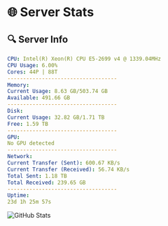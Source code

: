 # 🌐 Server Stats
## 🔍 Server Info
```yaml
CPU: Intel(R) Xeon(R) CPU E5-2699 v4 @ 1339.04MHz
CPU Usage: 6.00%
Cores: 44P | 88T
-----------------------------------
Memory:
Current Usage: 8.63 GB/503.74 GB
Available: 491.66 GB
-----------------------------------
Disk:
Current Usage: 32.82 GB/1.71 TB
Free: 1.59 TB
-----------------------------------
GPU:
No GPU detected
-----------------------------------
Network:
Current Transfer (Sent): 600.67 KB/s
Current Transfer (Received): 56.74 KB/s
Total Sent: 1.18 TB
Total Received: 239.65 GB
-----------------------------------
Uptime:
23d 1h 25m 57s
```
![GitHub Stats](https://img.shields.io/badge/Updated-2025-05-12_18:34:45-blue)